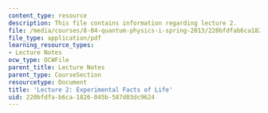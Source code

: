 ```yaml
---
content_type: resource
description: This file contains information regarding lecture 2.
file: /media/courses/8-04-quantum-physics-i-spring-2013/220bfdfab6ca1826045b587d03dc9624_MIT8_04S13_Lec02.pdf
file_type: application/pdf
learning_resource_types:
- Lecture Notes
ocw_type: OCWFile
parent_title: Lecture Notes
parent_type: CourseSection
resourcetype: Document
title: 'Lecture 2: Experimental Facts of Life'
uid: 220bfdfa-b6ca-1826-045b-587d03dc9624
---
```

